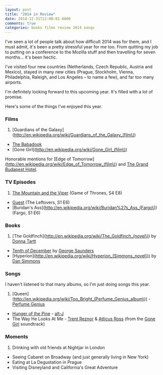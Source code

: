 ```yaml
---
layout: post
title: "2014 in Review"
date: 2014-12-31T12:00:01-0800
comments: true
categories: books films review 2014 songs
---
```


I've seen a lot of people talk about how difficult 2014 was for them, and I must admit, it's been a pretty stressful year for me too. From quitting my job to putting on a conference to the Mozilla stuff and then travelling for seven months... it's been hectic.

I've visited four new countries (Netherlands, Czech Republic, Austria and Mexico), stayed in many new cities (Prague, Stockholm, Vienna, Philadelphia, Raleigh, and Los Angeles – to name a few), and far too many airports.

I'm definitely looking forward to this upcoming year. It's filled with a lot of promise.

Here's some of the things I've enjoyed this year.

### Films

1. [Guardians of the Galaxy](http://en.wikipedia.org/wiki/Guardians_of_the_Galaxy_(film\))
- [The Babadook](http://en.wikipedia.org/wiki/The_Babadook)
- [Gone Girl](http://en.wikipedia.org/wiki/Gone_Girl_(film\))

Honorable mentions for [Edge of Tomorrow](http://en.wikipedia.org/wiki/Edge_of_Tomorrow_(film\)) and [The Grand Budapest Hotel](http://en.wikipedia.org/wiki/The_Grand_Budapest_Hotel).

### TV Episodes

1. [The Mountain and the Viper](http://en.wikipedia.org/wiki/The_Mountain_and_the_Viper) (Game of Thrones, S4 E8)
- [Guest](http://en.wikipedia.org/wiki/The_Leftovers_%28TV_series%29#Season_1_.282014.29) (The Leftovers, S1 E6)
- [Buridan's Ass](http://en.wikipedia.org/wiki/Buridan%27s_Ass_(Fargo\)) (Fargo, S1 E6)

### Books

1. [The Goldfinch](http://en.wikipedia.org/wiki/The_Goldfinch_(novel\)) by [Donna Tartt](http://en.wikipedia.org/wiki/Donna_Tartt)
- [Tenth of December](http://en.wikipedia.org/wiki/Tenth_of_December:_Stories) by [George Saunders](http://en.wikipedia.org/wiki/George_Saunders)
- [Hyperion](http://en.wikipedia.org/wiki/Hyperion_(Simmons_novel\)) by [Dan Simmons](http://en.wikipedia.org/wiki/Dan_Simmons)


### Songs

I haven't listened to that many albums, so I'm just doing songs this year.

1. [Queen](http://en.wikipedia.org/wiki/Too_Bright_(Perfume_Genius_album\)) - [Perfume Genius](http://en.wikipedia.org/wiki/Perfume_Genius)
- [Hunger of the Pine](http://en.wikipedia.org/wiki/Hunger_of_the_Pine) - [alt-J](http://en.wikipedia.org/wiki/Alt-J)
- The Way He Looks At Me - [Trent Reznor](http://en.wikipedia.org/wiki/Trent_Reznor) & [Atticus Ross](http://en.wikipedia.org/wiki/Atticus_Ross) (from the [Gone Girl](http://en.wikipedia.org/wiki/Gone_Girl_%28soundtrack%29) soundtrack)

### Moments

1. Drinking with old friends at Nightjar in London
- Seeing Cabaret on Broadway (and just generally living in New York)
- Eating at La Degustation in Prague
- Visiting Disneyland and California's Great Adventure
